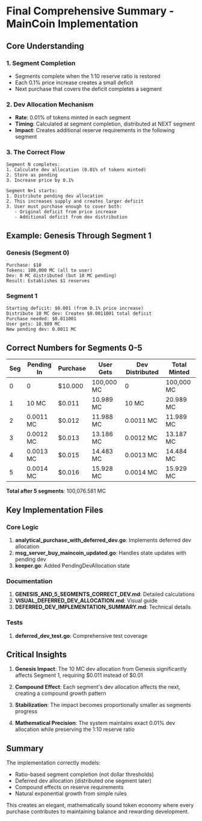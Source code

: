 # Final Comprehensive Summary - MainCoin Implementation

## Core Understanding

### 1. Segment Completion
- Segments complete when the 1:10 reserve ratio is restored
- Each 0.1% price increase creates a small deficit
- Next purchase that covers the deficit completes a segment

### 2. Dev Allocation Mechanism
- **Rate**: 0.01% of tokens minted in each segment
- **Timing**: Calculated at segment completion, distributed at NEXT segment
- **Impact**: Creates additional reserve requirements in the following segment

### 3. The Correct Flow
```
Segment N completes:
1. Calculate dev allocation (0.01% of tokens minted)
2. Store as pending
3. Increase price by 0.1%

Segment N+1 starts:
1. Distribute pending dev allocation
2. This increases supply and creates larger deficit
3. User must purchase enough to cover both:
   - Original deficit from price increase
   - Additional deficit from dev distribution
```

## Example: Genesis Through Segment 1

### Genesis (Segment 0)
```
Purchase: $10
Tokens: 100,000 MC (all to user)
Dev: 0 MC distributed (but 10 MC pending)
Result: Establishes $1 reserves
```

### Segment 1
```
Starting deficit: $0.001 (from 0.1% price increase)
Distribute 10 MC dev: Creates $0.0011001 total deficit
Purchase needed: $0.011001
User gets: 10.989 MC
New pending dev: 0.0011 MC
```

## Correct Numbers for Segments 0-5

| Seg | Pending In | Purchase | User Gets | Dev Distributed | Total Minted |
|-----|------------|----------|-----------|-----------------|--------------|
| 0 | 0 | $10.000 | 100,000 MC | 0 | 100,000 MC |
| 1 | 10 MC | $0.011 | 10.989 MC | 10 MC | 20.989 MC |
| 2 | 0.0011 MC | $0.012 | 11.988 MC | 0.0011 MC | 11.989 MC |
| 3 | 0.0012 MC | $0.013 | 13.186 MC | 0.0012 MC | 13.187 MC |
| 4 | 0.0013 MC | $0.015 | 14.483 MC | 0.0013 MC | 14.484 MC |
| 5 | 0.0014 MC | $0.016 | 15.928 MC | 0.0014 MC | 15.929 MC |

**Total after 5 segments**: 100,076.581 MC

## Key Implementation Files

### Core Logic
1. **analytical_purchase_with_deferred_dev.go**: Implements deferred dev allocation
2. **msg_server_buy_maincoin_updated.go**: Handles state updates with pending dev
3. **keeper.go**: Added PendingDevAllocation state

### Documentation
1. **GENESIS_AND_5_SEGMENTS_CORRECT_DEV.md**: Detailed calculations
2. **VISUAL_DEFERRED_DEV_ALLOCATION.md**: Visual guide
3. **DEFERRED_DEV_IMPLEMENTATION_SUMMARY.md**: Technical details

### Tests
1. **deferred_dev_test.go**: Comprehensive test coverage

## Critical Insights

1. **Genesis Impact**: The 10 MC dev allocation from Genesis significantly affects Segment 1, requiring $0.011 instead of $0.01

2. **Compound Effect**: Each segment's dev allocation affects the next, creating a compound growth pattern

3. **Stabilization**: The impact becomes proportionally smaller as segments progress

4. **Mathematical Precision**: The system maintains exact 0.01% dev allocation while preserving the 1:10 reserve ratio

## Summary

The implementation correctly models:
- Ratio-based segment completion (not dollar thresholds)
- Deferred dev allocation (distributed one segment later)
- Compound effects on reserve requirements
- Natural exponential growth from simple rules

This creates an elegant, mathematically sound token economy where every purchase contributes to maintaining balance and rewarding development.